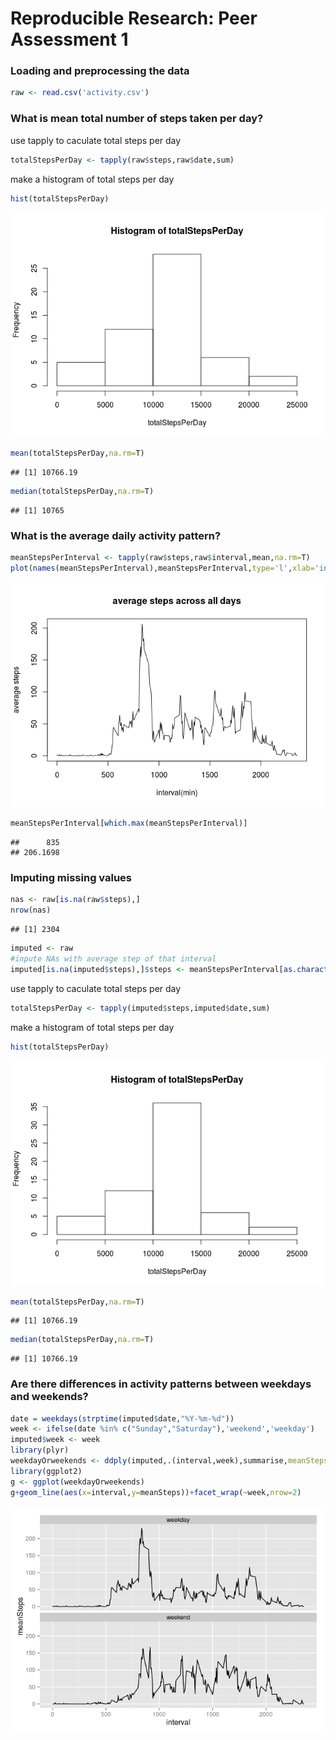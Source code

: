 # Reproducible Research: Peer Assessment 1



### Loading and preprocessing the data


```r
raw <- read.csv('activity.csv')
```

### What is mean total number of steps taken per day?

use tapply to caculate total steps per day

```r
totalStepsPerDay <- tapply(raw$steps,raw$date,sum)
```
make a histogram of total steps per day

```r
hist(totalStepsPerDay)
```

![](PA1_template_files/figure-html/unnamed-chunk-3-1.png) 

```r
mean(totalStepsPerDay,na.rm=T)
```

```
## [1] 10766.19
```

```r
median(totalStepsPerDay,na.rm=T)
```

```
## [1] 10765
```


### What is the average daily activity pattern?

```r
meanStepsPerInterval <- tapply(raw$steps,raw$interval,mean,na.rm=T)
plot(names(meanStepsPerInterval),meanStepsPerInterval,type='l',xlab='interval(min)',ylab='average steps',main='average steps across all days')
```

![](PA1_template_files/figure-html/unnamed-chunk-4-1.png) 

```r
meanStepsPerInterval[which.max(meanStepsPerInterval)]
```

```
##      835 
## 206.1698
```

### Imputing missing values

```r
nas <- raw[is.na(raw$steps),]
nrow(nas)
```

```
## [1] 2304
```

```r
imputed <- raw
#inpute NAs with average step of that interval
imputed[is.na(imputed$steps),]$steps <- meanStepsPerInterval[as.character(imputed[is.na(imputed$steps),]$interval)]
```

use tapply to caculate total steps per day

```r
totalStepsPerDay <- tapply(imputed$steps,imputed$date,sum)
```
make a histogram of total steps per day

```r
hist(totalStepsPerDay)
```

![](PA1_template_files/figure-html/unnamed-chunk-7-1.png) 

```r
mean(totalStepsPerDay,na.rm=T)
```

```
## [1] 10766.19
```

```r
median(totalStepsPerDay,na.rm=T)
```

```
## [1] 10766.19
```


### Are there differences in activity patterns between weekdays and weekends?

```r
date = weekdays(strptime(imputed$date,"%Y-%m-%d"))
week <- ifelse(date %in% c("Sunday","Saturday"),'weekend','weekday')
imputed$week <- week
library(plyr)
weekdayOrweekends <- ddply(imputed,.(interval,week),summarise,meanSteps=mean(steps))
library(ggplot2)
g <- ggplot(weekdayOrweekends)
g+geom_line(aes(x=interval,y=meanSteps))+facet_wrap(~week,nrow=2)
```

![](PA1_template_files/figure-html/unnamed-chunk-8-1.png) 
